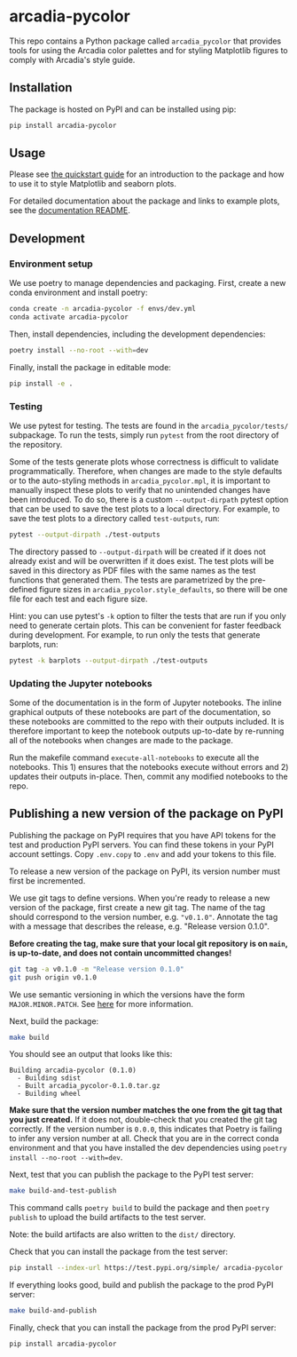 # arcadia-pycolor

This repo contains a Python package called `arcadia_pycolor` that provides tools for using the Arcadia color palettes and for styling Matplotlib figures to comply with Arcadia's style guide.

## Installation

The package is hosted on PyPI and can be installed using pip:

```bash
pip install arcadia-pycolor
```

## Usage

Please see [the quickstart guide](docs/quickstart.md) for an introduction to the package and how to use it to style Matplotlib and seaborn plots.

For detailed documentation about the package and links to example plots, see the [documentation README](docs/README.md).

## Development

### Environment setup

We use poetry to manage dependencies and packaging. First, create a new conda environment and install poetry:

```bash
conda create -n arcadia-pycolor -f envs/dev.yml
conda activate arcadia-pycolor
```

Then, install dependencies, including the development dependencies:

```bash
poetry install --no-root --with=dev
```

Finally, install the package in editable mode:

```bash
pip install -e .
```

### Testing

We use pytest for testing. The tests are found in the `arcadia_pycolor/tests/` subpackage. To run the tests, simply run `pytest` from the root directory of the repository.

Some of the tests generate plots whose correctness is difficult to validate programmatically. Therefore, when changes are made to the style defaults or to the auto-styling methods in `arcadia_pycolor.mpl`, it is important to manually inspect these plots to verify that no unintended changes have been introduced. To do so, there is a custom `--output-dirpath` pytest option that can be used to save the test plots to a local directory. For example, to save the test plots to a directory called `test-outputs`, run:

```bash
pytest --output-dirpath ./test-outputs
```

The directory passed to `--output-dirpath` will be created if it does not already exist and will be overwritten if it does exist. The test plots will be saved in this directory as PDF files with the same names as the test functions that generated them. The tests are parametrized by the pre-defined figure sizes in `arcadia_pycolor.style_defaults`, so there will be one file for each test and each figure size.

Hint: you can use pytest's `-k` option to filter the tests that are run if you only need to generate certain plots. This can be convenient for faster feedback during development. For example, to run only the tests that generate barplots, run:

```bash
pytest -k barplots --output-dirpath ./test-outputs
```

### Updating the Jupyter notebooks

Some of the documentation is in the form of Jupyter notebooks. The inline graphical outputs of these notebooks are part of the documentation, so these notebooks are committed to the repo with their outputs included. It is therefore important to keep the notebook outputs up-to-date by re-running all of the notebooks when changes are made to the package.

Run the makefile command `execute-all-notebooks` to execute all the notebooks. This 1) ensures that the notebooks execute without errors and 2) updates their outputs in-place. Then, commit any modified notebooks to the repo.

## Publishing a new version of the package on PyPI

Publishing the package on PyPI requires that you have API tokens for the test and production PyPI servers. You can find these tokens in your PyPI account settings. Copy `.env.copy` to `.env` and add your tokens to this file.

To release a new version of the package on PyPI, its version number must first be incremented.

We use git tags to define versions. When you're ready to release a new version of the package, first create a new git tag. The name of the tag should correspond to the version number, e.g. `"v0.1.0"`. Annotate the tag with a message that describes the release, e.g. "Release version 0.1.0". 

__Before creating the tag, make sure that your local git repository is on `main`, is up-to-date, and does not contain uncommitted changes!__

```bash
git tag -a v0.1.0 -m "Release version 0.1.0"
git push origin v0.1.0
```

We use semantic versioning in which the versions have the form `MAJOR.MINOR.PATCH`. See [here](https://semver.org/) for more information.

Next, build the package:
```bash
make build
```

You should see an output that looks like this:
```
Building arcadia-pycolor (0.1.0)
  - Building sdist
  - Built arcadia_pycolor-0.1.0.tar.gz
  - Building wheel
```

__Make sure that the version number matches the one from the git tag that you just created.__ If it does not, double-check that you created the git tag correctly. If the version number is `0.0.0`, this indicates that Poetry is failing to infer any version number at all. Check that you are in the correct conda environment and that you have installed the dev dependencies using `poetry install --no-root --with=dev`.

Next, test that you can publish the package to the PyPI test server:

```bash
make build-and-test-publish
```

This command calls `poetry build` to build the package and then `poetry publish` to upload the build artifacts to the test server.

Note: the build artifacts are also written to the `dist/` directory. 

Check that you can install the package from the test server:

```bash
pip install --index-url https://test.pypi.org/simple/ arcadia-pycolor
```

If everything looks good, build and publish the package to the prod PyPI server:

```bash
make build-and-publish
```

Finally, check that you can install the package from the prod PyPI server:

```bash
pip install arcadia-pycolor
```
